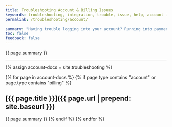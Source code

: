 ```yaml
---
title: Troubleshooting Account & Billing Issues
keywords: troubleshooting, integration, trouble, issue, help, account issue, billing, billing error, payment error, billing problem
permalink: /troubleshooting/account/

summary: "Having trouble logging into your account? Running into payment processing issues? Resources for all things account and billing related can be found here."
toc: false
feedback: false
---
```


{{ page.summary }}

---

{% assign account-docs = site.troubleshooting %}

{% for page in account-docs %}
{% if page.type contains "account" or page.type contains "billing" %}
## [{{ page.title }}]({{ page.url | prepend: site.baseurl }})
{{ page.summary }}
{% endif %}
{% endfor %}